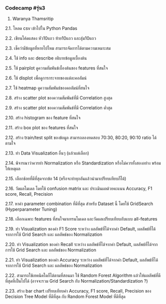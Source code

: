 ### Codecamp #รุ่น3
  1. Waranya Thamsritip

  2.1. โหลด csv เข้าไปใน Python Pandas

  2.2. เขียนโค้ดแสดง หัว10แถว ท้าย10แถว และสุ่ม10แถว

  2.3. เช็คว่ามีข้อมูลที่หายไปไหม สามารถจัดการได้ตามความเหมาะสม

  2.4. ใช้ info และ describe อธิบายข้อมูลเบื้องต้น

  2.5. ใช้ pairplot ดูความสัมพันธ์เบื้องต้นของ features ที่สนใจ

  2.6. ใช้ displot เพื่อดูการกระจายของแต่ละคอลัมน์

  2.7. ใช้ heatmap ดูความสัมพันธ์ของคอลัมน์ที่สนใจ

  2.8. สร้าง scatter plot ของความสัมพันธ์ที่มี Correlation สูงสุด

  2.9. สร้าง scatter plot ของความสัมพันธ์ที่มี Correlation ต่ำสุด

  2.10. สร้าง histogram ของ feature ที่สนใจ

  2.11. สร้าง box plot ของ features ที่สนใจ

  2.12. สร้าง train/test split ของข้อมูล สามารถลองทดสอบ 70:30, 80:20, 90:10 ratio ได้ตามใจ

  2.13. ทำ Data Visualization อื่นๆ (แล้วแต่เลือก)

  2.14. พิจารณาว่าควรทำ Normalization หรือ Standardization หรือไม่ควรทั้งสองอย่าง พร้อมให้เหตุผล 

  2.15. เลือกช้อยที่ดีที่สุดจากข้อ 14 (หรือจะทำทุกอันแล้วนำมาเปรียบเทียบก็ได้)

  2.16. วัดผลโมเดล โดยใช้ confusion matrix และ ประเมินผลด้วยคะแนน Accuracy, 
F1 score, Recall, Precision

  2.17. หาค่า parameter combination ที่ดีที่สุด สำหรับ Dataset นี้ โดยใช้ GridSearch (Hyperparameter Tuning)

  2.18. เลือกเฉพาะ features ที่สนใจมาเทรนโมเดล และวัดผลเปรียบเทียบกับแบบ all-features

  2.19. ทำ Visualization ของค่า F1 Score ระหว่าง ผลลัพธ์ที่ได้จากค่า Default, ผลลัพธ์ที่ได้จากการใช้ Grid Search และ ผลลัพธ์ของ Normalization

  2.20. ทำ Visualization ของค่า Recall ระหว่าง ผลลัพธ์ที่ได้จากค่า Default, ผลลัพธ์ที่ได้จากการใช้ Grid Search และ ผลลัพธ์ของ Normalization

  2.21. ทำ Visualization ของค่า Accuracy ระหว่าง ผลลัพธ์ที่ได้จากค่า Default, ผลลัพธ์ที่ได้จากการใช้ Grid Search และ ผลลัพธ์ของ Normalization
 
  2.22. สามารถใช้เทคนิคใดก็ได้ตามที่สอนมา ใช้ Random Forest Algorithm แล้วให้ผลลัพธ์ที่ดีที่สุดที่เป็นไปได้ (อาจจะรวม Grid Search กับ Normalization/Standardization ?)

  2.23. สร้าง bar chart เปรียบเทียบค่า Accuracy, F1 score, Recall, Precision
 ของ Decision Tree Model ที่ดีที่สุด กับ Random Forest Model ที่ดีที่สุด





